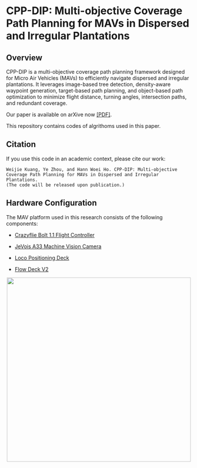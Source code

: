 # CPP-DIP: Multi-objective Coverage Path Planning for MAVs in Dispersed and Irregular Plantations

## Overview
CPP-DIP is a multi-objective coverage path planning framework designed for Micro Air Vehicles (MAVs) to efficiently navigate dispersed and irregular plantations. It leverages image-based tree detection, density-aware waypoint generation, target-based path planning, and object-based path optimization to minimize flight distance, turning angles, intersection paths, and redundant coverage.

Our paper is available on arXive now [[PDF]]().

This repository contains codes of algrithoms used in this paper.

## Citation
If you use this code in an academic context, please cite our work:
````
Weijie Kuang, Ye Zhou, and Hann Woei Ho. CPP-DIP: Multi-objective Coverage Path Planning for MAVs in Dispersed and Irregular Plantations.
(The code will be released upon publication.)
````
  
## Hardware Configuration
The MAV platform used in this research consists of the following components:

- [Crazyflie Bolt 1.1 Flight Controller](https://www.bitcraze.io/products/crazyflie-bolt-1-1/)
  
- [JeVois A33 Machine Vision Camera](https://www.jevoisinc.com/products/jevois-a33-smart-machine-vision-camera?variant=36249051018)
  
- [Loco Positioning Deck](https://www.bitcraze.io/documentation/system/positioning/loco-positioning-system/)
  
- [Flow Deck V2](https://www.bitcraze.io/products/flow-deck-v2/)
  
<p align="center">
<img src="https://github.com/user-attachments/assets/aa7be72e-c6d4-4641-a871-e3c967e81afe" width="500">

